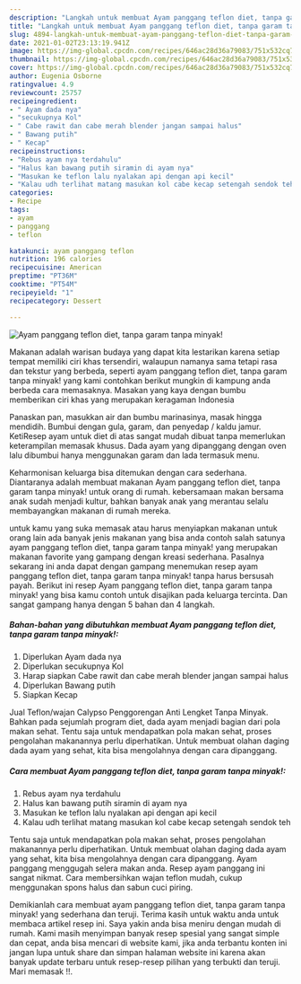 ```yaml
---
description: "Langkah untuk membuat Ayam panggang teflon diet, tanpa garam tanpa minyak! Cepat"
title: "Langkah untuk membuat Ayam panggang teflon diet, tanpa garam tanpa minyak! Cepat"
slug: 4894-langkah-untuk-membuat-ayam-panggang-teflon-diet-tanpa-garam-tanpa-minyak-cepat
date: 2021-01-02T23:13:19.941Z
image: https://img-global.cpcdn.com/recipes/646ac28d36a79083/751x532cq70/ayam-panggang-teflon-diet-tanpa-garam-tanpa-minyak-foto-resep-utama.jpg
thumbnail: https://img-global.cpcdn.com/recipes/646ac28d36a79083/751x532cq70/ayam-panggang-teflon-diet-tanpa-garam-tanpa-minyak-foto-resep-utama.jpg
cover: https://img-global.cpcdn.com/recipes/646ac28d36a79083/751x532cq70/ayam-panggang-teflon-diet-tanpa-garam-tanpa-minyak-foto-resep-utama.jpg
author: Eugenia Osborne
ratingvalue: 4.9
reviewcount: 25757
recipeingredient:
- " Ayam dada nya"
- "secukupnya Kol"
- " Cabe rawit dan cabe merah blender jangan sampai halus"
- " Bawang putih"
- " Kecap"
recipeinstructions:
- "Rebus ayam nya terdahulu"
- "Halus kan bawang putih siramin di ayam nya"
- "Masukan ke teflon lalu nyalakan api dengan api kecil"
- "Kalau udh terlihat matang masukan kol cabe kecap setengah sendok teh"
categories:
- Recipe
tags:
- ayam
- panggang
- teflon

katakunci: ayam panggang teflon 
nutrition: 196 calories
recipecuisine: American
preptime: "PT36M"
cooktime: "PT54M"
recipeyield: "1"
recipecategory: Dessert

---
```



![Ayam panggang teflon diet, tanpa garam tanpa minyak!](https://img-global.cpcdn.com/recipes/646ac28d36a79083/751x532cq70/ayam-panggang-teflon-diet-tanpa-garam-tanpa-minyak-foto-resep-utama.jpg)

Makanan adalah warisan budaya yang dapat kita lestarikan karena setiap tempat memiliki ciri khas tersendiri, walaupun namanya sama tetapi rasa dan tekstur yang berbeda, seperti ayam panggang teflon diet, tanpa garam tanpa minyak! yang kami contohkan berikut mungkin di kampung anda berbeda cara memasaknya. Masakan yang kaya dengan bumbu memberikan ciri khas yang merupakan keragaman Indonesia

Panaskan pan, masukkan air dan bumbu marinasinya, masak hingga mendidih. Bumbui dengan gula, garam, dan penyedap / kaldu jamur. KetiResep ayam untuk diet di atas sangat mudah dibuat tanpa memerlukan keterampilan memasak khusus. Dada ayam yang dipanggang dengan oven lalu dibumbui hanya menggunakan garam dan lada termasuk menu.

Keharmonisan keluarga bisa ditemukan dengan cara sederhana. Diantaranya adalah membuat makanan Ayam panggang teflon diet, tanpa garam tanpa minyak! untuk orang di rumah. kebersamaan makan bersama anak sudah menjadi kultur, bahkan banyak anak yang merantau selalu membayangkan makanan di rumah mereka.

untuk kamu yang suka memasak atau harus menyiapkan makanan untuk orang lain ada banyak jenis makanan yang bisa anda contoh salah satunya ayam panggang teflon diet, tanpa garam tanpa minyak! yang merupakan makanan favorite yang gampang dengan kreasi sederhana. Pasalnya sekarang ini anda dapat dengan gampang menemukan resep ayam panggang teflon diet, tanpa garam tanpa minyak! tanpa harus bersusah payah.
Berikut ini resep Ayam panggang teflon diet, tanpa garam tanpa minyak! yang bisa kamu contoh untuk disajikan pada keluarga tercinta. Dan sangat gampang hanya dengan 5 bahan dan 4 langkah.


<!--inarticleads1-->

##### Bahan-bahan yang dibutuhkan membuat Ayam panggang teflon diet, tanpa garam tanpa minyak!:

1. Diperlukan  Ayam dada nya
1. Diperlukan secukupnya Kol
1. Harap siapkan  Cabe rawit dan cabe merah blender jangan sampai halus
1. Diperlukan  Bawang putih
1. Siapkan  Kecap


Jual Teflon/wajan Calypso Penggorengan Anti Lengket Tanpa Minyak. Bahkan pada sejumlah program diet, dada ayam menjadi bagian dari pola makan sehat. Tentu saja untuk mendapatkan pola makan sehat, proses pengolahan makanannya perlu diperhatikan. Untuk membuat olahan daging dada ayam yang sehat, kita bisa mengolahnya dengan cara dipanggang. 

<!--inarticleads2-->

##### Cara membuat  Ayam panggang teflon diet, tanpa garam tanpa minyak!:

1. Rebus ayam nya terdahulu
1. Halus kan bawang putih siramin di ayam nya
1. Masukan ke teflon lalu nyalakan api dengan api kecil
1. Kalau udh terlihat matang masukan kol cabe kecap setengah sendok teh


Tentu saja untuk mendapatkan pola makan sehat, proses pengolahan makanannya perlu diperhatikan. Untuk membuat olahan daging dada ayam yang sehat, kita bisa mengolahnya dengan cara dipanggang. Ayam panggang menggugah selera makan anda. Resep ayam panggang ini sangat nikmat. Cara membersihkan wajan teflon mudah, cukup menggunakan spons halus dan sabun cuci piring. 

Demikianlah cara membuat ayam panggang teflon diet, tanpa garam tanpa minyak! yang sederhana dan teruji. Terima kasih untuk waktu anda untuk membaca artikel resep ini. Saya yakin anda bisa meniru dengan mudah di rumah. Kami masih menyimpan banyak resep spesial yang sangat simple dan cepat, anda bisa mencari di website kami, jika anda terbantu konten ini jangan lupa untuk share dan simpan halaman website ini karena akan banyak update terbaru untuk resep-resep pilihan yang terbukti dan teruji. Mari memasak !!. 

